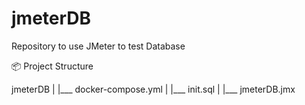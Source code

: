 # jmeterDB
Repository to use JMeter to test Database

📦 Project Structure

jmeterDB
|
|___ docker-compose.yml
|
|___ init.sql
|
|___ jmeterDB.jmx


